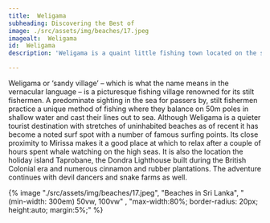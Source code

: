 ```yaml
---
title:  Weligama 
subheading: Discovering the Best of 
image: ./src/assets/img/beaches/17.jpeg
imagealt:  Weligama 
id:  Weligama
description: 'Weligama is a quaint little fishing town located on the southern coast of Sri Lanka. With its stunning crescent-shaped beach, Weligama is a paradise for surfers and beach lovers alike. '

---
```

Weligama or ‘sandy village’ – which is what the name means in the vernacular language – is a picturesque fishing village renowned for its stilt fishermen. A predominate sighting in the sea for passers by, stilt fishermen practice a unique method of fishing where they balance on 50m poles in shallow water and cast their lines out to sea. Although Weligama is a quieter tourist destination with stretches of uninhabited beaches as of recent it has become a noted surf spot with a number of famous surfing points. Its close proximity to Mirissa makes it a good place at which to relax after a couple of hours spent whale watching on the high seas. It is also the location the holiday island Taprobane, the Dondra Lighthouse built during the British Colonial era and numerous cinnamon and rubber plantations. The adventure continues with devil dancers and snake farms as well. 


{% image "./src/assets/img/beaches/17.jpeg", "Beaches in Sri Lanka", "(min-width: 300em) 50vw, 100vw" , "max-width:80%; border-radius: 20px; height:auto; margin:5%;" %}
